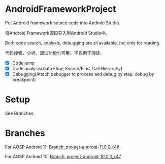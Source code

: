 # AndroidFrameworkProject
Put Android framework source code into Android Studio.

将Android Framework源码导入到Android Studio中。

Both code search, analysis, debugging are all available, not only for reading.

代码搜索、分析、调试功能均可用，不仅用于阅读。

- [x] Code jump
- [x] Code analysis(Data Flow, Search/Find, Call Hierarchy)
- [x] Debugging(Attach debugger to process and debug by step, debug by breakpoint)

# Setup
See Branches.

# Branches
For AOSP Android 11: [Branch: project-android-11.0.0_r48](https://github.com/NasdaqGodzilla/AndroidFrameworkProject/tree/project-android-11.0.0_r48)

For AOSP Android 10: [Branch: project-android-10.0.0_r47](https://github.com/NasdaqGodzilla/AndroidFrameworkProject/tree/project-android-10.0.0_r47)

